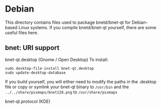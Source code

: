 
Debian
====================
This directory contains files used to package bnetd/bnet-qt
for Debian-based Linux systems. If you compile bnetd/bnet-qt yourself, there are some useful files here.

## bnet: URI support ##


bnet-qt.desktop  (Gnome / Open Desktop)
To install:

	sudo desktop-file-install bnet-qt.desktop
	sudo update-desktop-database

If you build yourself, you will either need to modify the paths in
the .desktop file or copy or symlink your bnet-qt binary to `/usr/bin`
and the `../../share/pixmaps/bnet128.png` to `/usr/share/pixmaps`

bnet-qt.protocol (KDE)

